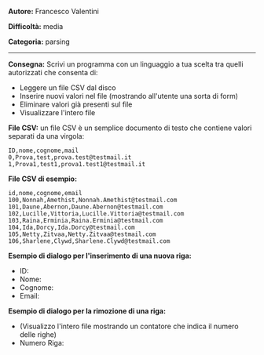 **Autore:** Francesco Valentini

**Difficoltà:** media

**Categoria:** parsing

---

**Consegna:** Scrivi un programma con un linguaggio a tua scelta tra quelli autorizzati che consenta di:
- Leggere un file CSV dal disco
- Inserire nuovi valori nel file (mostrando all'utente una sorta di form)
- Eliminare valori già presenti sul file
- Visualizzare l'intero file

**File CSV:** un file CSV è un semplice documento di testo che contiene valori separati da una virgola:
```csv
ID,nome,cognome,mail
0,Prova,test,prova.test@testmail.it
1,Prova1,test1,prova1.test1@testmail.it
```

**File CSV di esempio:**
```csv
id,nome,cognome,email
100,Nonnah,Amethist,Nonnah.Amethist@testmail.com
101,Daune,Abernon,Daune.Abernon@testmail.com
102,Lucille,Vittoria,Lucille.Vittoria@testmail.com
103,Raina,Erminia,Raina.Erminia@testmail.com
104,Ida,Dorcy,Ida.Dorcy@testmail.com
105,Netty,Zitvaa,Netty.Zitvaa@testmail.com
106,Sharlene,Clywd,Sharlene.Clywd@testmail.com
```

**Esempio di dialogo per l'inserimento di una nuova riga:**
- ID:
- Nome:
- Cognome:
- Email:

**Esempio di dialogo per la rimozione di una riga:**
- (Visualizzo l'intero file mostrando un contatore che indica il numero delle righe)
- Numero Riga: 
